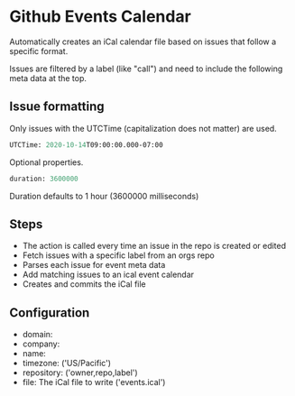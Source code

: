 # Github Events Calendar

Automatically creates an iCal calendar file based on issues that follow a specific format.

Issues are filtered by a label (like "call") and need to include the following meta data at the top.

## Issue formatting

Only issues with the UTCTime (capitalization does not matter) are used.

```meta
UTCTime: 2020-10-14T09:00:00.000-07:00
```

Optional properties.

```meta
duration: 3600000
```

Duration defaults to 1 hour (3600000 milliseconds)

## Steps

- The action is called every time an issue in the repo is created or edited
- Fetch issues with a specific label from an orgs repo
- Parses each issue for event meta data
- Add matching issues to an ical event calendar
- Creates and commits the iCal file

## Configuration

- domain:
- company:
- name:
- timezone: ('US/Pacific')
- repository: ('owner,repo,label')
- file: The iCal file to write ('events.ical')
